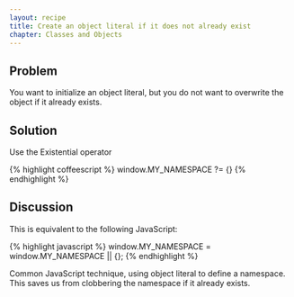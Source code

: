 ```yaml
---
layout: recipe
title: Create an object literal if it does not already exist
chapter: Classes and Objects
---
```

## Problem

You want to initialize an object literal, but you do not want to overwrite the object if it already exists.

## Solution

Use the Existential operator

{% highlight coffeescript %}
window.MY_NAMESPACE ?= {}
{% endhighlight %}

## Discussion

This is equivalent to the following JavaScript:

{% highlight javascript %}
window.MY_NAMESPACE = window.MY_NAMESPACE || {};
{% endhighlight %}

Common JavaScript technique, using object literal to define a namespace. This saves us from clobbering the namespace if it already exists.

